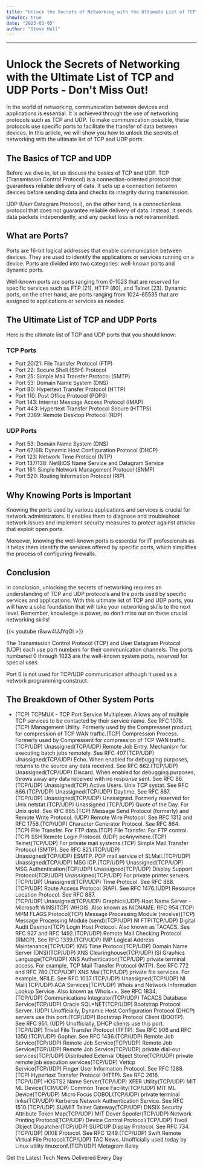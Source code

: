 ```yaml
---
title: "Unlock the Secrets of Networking with the Ultimate List of TCP and UDP Ports - Don't Miss Out!"
ShowToc: true 
date: "2023-03-05"
author: "Steve Hull"
---
```

*****
# Unlock the Secrets of Networking with the Ultimate List of TCP and UDP Ports - Don't Miss Out!

In the world of networking, communication between devices and applications is essential. It is achieved through the use of networking protocols such as TCP and UDP. To make communication possible, these protocols use specific ports to facilitate the transfer of data between devices. In this article, we will show you how to unlock the secrets of networking with the ultimate list of TCP and UDP ports.

## The Basics of TCP and UDP

Before we dive in, let us discuss the basics of TCP and UDP. TCP (Transmission Control Protocol) is a connection-oriented protocol that guarantees reliable delivery of data. It sets up a connection between devices before sending data and checks its integrity during transmission.

UDP (User Datagram Protocol), on the other hand, is a connectionless protocol that does not guarantee reliable delivery of data. Instead, it sends data packets independently, and any packet loss is not retransmitted.

## What are Ports?

Ports are 16-bit logical addresses that enable communication between devices. They are used to identify the applications or services running on a device. Ports are divided into two categories: well-known ports and dynamic ports.

Well-known ports are ports ranging from 0-1023 that are reserved for specific services such as FTP (21), HTTP (80), and Telnet (23). Dynamic ports, on the other hand, are ports ranging from 1024-65535 that are assigned to applications or services as needed.

## The Ultimate List of TCP and UDP Ports

Here is the ultimate list of TCP and UDP ports that you should know:

### TCP Ports

- Port 20/21: File Transfer Protocol (FTP)
- Port 22: Secure Shell (SSH) Protocol
- Port 25: Simple Mail Transfer Protocol (SMTP)
- Port 53: Domain Name System (DNS)
- Port 80: Hypertext Transfer Protocol (HTTP)
- Port 110: Post Office Protocol (POP3)
- Port 143: Internet Message Access Protocol (IMAP)
- Port 443: Hypertext Transfer Protocol Secure (HTTPS)
- Port 3389: Remote Desktop Protocol (RDP)

### UDP Ports

- Port 53: Domain Name System (DNS)
- Port 67/68: Dynamic Host Configuration Protocol (DHCP)
- Port 123: Network Time Protocol (NTP)
- Port 137/138: NetBIOS Name Service and Datagram Service
- Port 161: Simple Network Management Protocol (SNMP)
- Port 520: Routing Information Protocol (RIP)

## Why Knowing Ports is Important

Knowing the ports used by various applications and services is crucial for network administrators. It enables them to diagnose and troubleshoot network issues and implement security measures to protect against attacks that exploit open ports.

Moreover, knowing the well-known ports is essential for IT professionals as it helps them identify the services offered by specific ports, which simplifies the process of configuring firewalls.

## Conclusion

In conclusion, unlocking the secrets of networking requires an understanding of TCP and UDP protocols and the ports used by specific services and applications. With this ultimate list of TCP and UDP ports, you will have a solid foundation that will take your networking skills to the next level. Remember, knowledge is power, so don't miss out on these crucial networking skills!

{{< youtube r8ww4UJYqOI >}} 




The Transmission Control Protocol (TCP) and User Datagram Protocol (UDP) each use port numbers for their communication channels. The ports numbered 0 through 1023 are the well-known system ports, reserved for special uses. 

 

Port 0 is not used for TCP/UDP communication although it used as a network programming construct. 

 
##   The Breakdown of Other System Ports  
 
- (TCP) TCPMUX - TCP Port Service Multiplexer. Allows any of multiple TCP services to be contacted by their service name. See RFC 1078.(TCP) Management Utility. Formerly used by the Compressnet product, for compression of TCP WAN traffic.(TCP) Compression Process. Formerly used by Compressent for compression of TCP WAN traffic.(TCP/UDP) Unassigned(TCP/UDP) Remote Job Entry. Mechanism for executing batch jobs remotely. See RFC 407.(TCP/UDP) Unassigned(TCP/UDP) Echo. When enabled for debugging purposes, returns to the source any data received. See RFC 862.(TCP/UDP) Unassigned(TCP/UDP) Discard. When enabled for debugging purposes, throws away any data received with no response sent. See RFC 86.(TCP/UDP) Unassigned(TCP) Active Users. Unix TCP systat. See RFC 866.(TCP/UDP) Unassigned(TCP/UDP) Daytime. See RFC 867.(TCP/UDP) Unassigned(TCP/UDP) Unassigned. Formerly reserved for Unix netstat.(TCP/UDP) Unassigned.(TCP/UDP) Quote of the Day. For Unix qotd. See RFC 865.(TCP) Message Send Protocol (formerly) and Remote Write Protocol. (UDP) Remote Wire Protocol. See RFC 1312 and RFC 1756.(TCP/UDP) Character Generator Protocol. See RFC 864.(TCP) File Transfer. For FTP data.(TCP) File Transfer. For FTP control.(TCP) SSH Remote Login Protocol. (UDP) pcAnywhere.(TCP) Telnet(TCP/UDP) For private mail systems.(TCP) Simple Mail Transfer Protocol (SMTP). See RFC 821.(TCP/UDP) Unassigned(TCP/UDP) ESMTP. POP mail service of SLMail.(TCP/UDP) Unassigned(TCP/UDP) MSG ICP.(TCP/UDP) Unassigned(TCP/UDP) MSG Authentication(TCP/UDP) Unassigned(TCP/UDP) Display Support Protocol(TCP/UDP) Unassigned(TCP/UDP) For private printer servers.(TCP/UDP) Unassigned(TCP/UDP) Time Protocol. See RFC 868.(TCP/UDP) Route Access Protocol (RAP). See RFC 1476.(UDP) Resource Location Protocol. See RFC 887.(TCP/UDP) Unassigned(TCP/UDP) Graphics(UDP) Host Name Server - Microsoft WINS(TCP) WHOIS. Also known as NICNAME. RFC 954.(TCP) MPM FLAGS Protocol(TCP) Message Processing Module (receive)(TCP) Message Processing Module (send)(TCP/UDP) NI FTP(TCP/UDP) Digital Audit Daemon(TCP) Login Host Protocol. Also known as TACACS. See RFC 927 and RFC 1492.(TCP/UDP) Remote Mail Checking Protocol (RMCP). See RFC 1339.(TCP/UDP) IMP Logical Address Maintenance(TCP/UDP) XNS Time Protocol(TCP/UDP) Domain Name Server (DNS)(TCP/UDP) XNS Clearinghouse(TCP/UDP) ISI Graphics Language(TCP/UDP) XNS Authentication(TCP/UDP) private terminal access. For example, TCP Mail Transfer Protocol (MTP). See RFC 772 and RFC 780.(TCP/UDP) XNS Mail(TCP/UDP) private file services. For example, NFILE. See RFC 1037.(TCP/UDP) Unassigned(TCP/UDP) NI Mail(TCP/UDP) ACA Services(TCP/UDP) Whois and Network Information Lookup Service. Also known as Whois++. See RFC 1834.(TCP/UDP) Communications Integrator(TCP/UDP) TACACS Database Service(TCP/UDP) Oracle SQL*NET(TCP/UDP) Bootstrap Protocol Server. (UDP) Unofficially, Dynamic Host Configuration Protocol (DHCP) servers use this port.(TCP/UDP) Bootstrap Protocol Client (BOOTP). See RFC 951. (UDP) Unofficially, DHCP clients use this port.(TCP/UDP) Trivial File Transfer Protocol (TFTP). See RFC 906 and RFC 1350.(TCP/UDP) Gopher. See RFC 1436.(TCP/UDP) Remote Job Service(TCP/UDP) Remote Job Service(TCP/UDP) Remote Job Service(TCP/UDP) Remote Job Service(TCP/UDP) private dial-out services(TCP/UDP) Distributed External Object Store(TCP/UDP) private remote job execution services(TCP/UDP) Vettcp Service(TCP/UDP) Finger User Information Protocol. See RFC 1288.(TCP) Hypertext Transfer Protocol (HTTP). See RFC 2616.(TCP/UDP) HOSTS2 Name Server(TCP/UDP) XFER Utility(TCP/UDP) MIT ML Device(TCP/UDP) Common Trace Facility(TCP/UDP) MIT ML Device(TCP/UDP) Micro Focus COBOL(TCP/UDP) private terminal links(TCP/UDP) Kerberos Network Authentication Service. See RFC 1510.(TCP/UDP) SU/MIT Telnet Gateway(TCP/UDP) DNSIX Security Attribute Token Map(TCP/UDP) MIT Dover Spooler(TCP/UDP) Network Printing Protocol(TCP/UDP) Device Control Protocol(TCP/UDP) Tivoli Object Dispatcher(TCP/UDP) SUPDUP Display Protocol. See RFC 734.(TCP/UDP) DIXIE Protocol. See RFC 1249.(TCP/UDP) Swift Remote Virtual File Protocol(TCP/UDP) TAC News. Unofficially used today by Linux utility linuxconf.(TCP/UDP) Metagram Relay

 

Get the Latest Tech News Delivered Every Day



